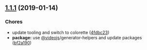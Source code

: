 <a name="1.1.1"></a>
## [1.1.1](https://github.com/brandonocasey/postcss-progress/compare/v1.1.0...v1.1.1) (2019-01-14)

### Chores

* update tooling and switch to colorette ([4fdbc23](https://github.com/brandonocasey/postcss-progress/commit/4fdbc23))
* **package:** use [@videojs](https://github.com/videojs)/generator-helpers and update packages ([bf2a190](https://github.com/brandonocasey/postcss-progress/commit/bf2a190))

